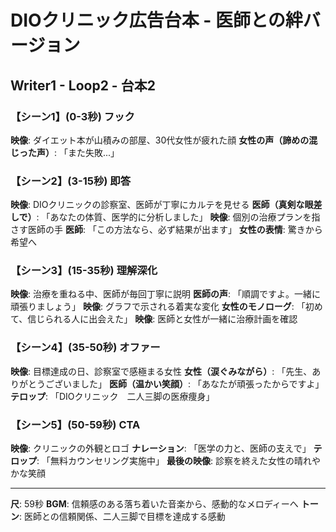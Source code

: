 # DIOクリニック広告台本 - 医師との絆バージョン
## Writer1 - Loop2 - 台本2

### 【シーン1】(0-3秒) フック
**映像**: ダイエット本が山積みの部屋、30代女性が疲れた顔
**女性の声（諦めの混じった声）**: 「また失敗...」

### 【シーン2】(3-15秒) 即答
**映像**: DIOクリニックの診察室、医師が丁寧にカルテを見せる
**医師（真剣な眼差しで）**: 「あなたの体質、医学的に分析しました」
**映像**: 個別の治療プランを指さす医師の手
**医師**: 「この方法なら、必ず結果が出ます」
**女性の表情**: 驚きから希望へ

### 【シーン3】(15-35秒) 理解深化
**映像**: 治療を重ねる中、医師が毎回丁寧に説明
**医師の声**: 「順調ですよ。一緒に頑張りましょう」
**映像**: グラフで示される着実な変化
**女性のモノローグ**: 「初めて、信じられる人に出会えた」
**映像**: 医師と女性が一緒に治療計画を確認

### 【シーン4】(35-50秒) オファー
**映像**: 目標達成の日、診察室で感極まる女性
**女性（涙ぐみながら）**: 「先生、ありがとうございました」
**医師（温かい笑顔）**: 「あなたが頑張ったからですよ」
**テロップ**: 「DIOクリニック　二人三脚の医療痩身」

### 【シーン5】(50-59秒) CTA
**映像**: クリニックの外観とロゴ
**ナレーション**: 「医学の力と、医師の支えで」
**テロップ**: 「無料カウンセリング実施中」
**最後の映像**: 診察を終えた女性の晴れやかな笑顔

---
**尺**: 59秒
**BGM**: 信頼感のある落ち着いた音楽から、感動的なメロディーへ
**トーン**: 医師との信頼関係、二人三脚で目標を達成する感動